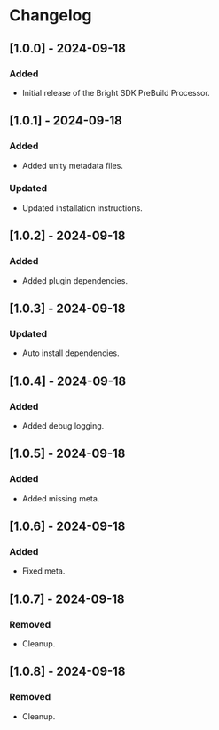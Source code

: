 # Changelog

## [1.0.0] - 2024-09-18
### Added
- Initial release of the Bright SDK PreBuild Processor.

## [1.0.1] - 2024-09-18
### Added
- Added unity metadata files.
### Updated
- Updated installation instructions.

## [1.0.2] - 2024-09-18
### Added
- Added plugin dependencies.

## [1.0.3] - 2024-09-18
### Updated
- Auto install dependencies.

## [1.0.4] - 2024-09-18
### Added
- Added debug logging.

## [1.0.5] - 2024-09-18
### Added
- Added missing meta.

## [1.0.6] - 2024-09-18
### Added
- Fixed meta.

## [1.0.7] - 2024-09-18
### Removed
- Cleanup.

## [1.0.8] - 2024-09-18
### Removed
- Cleanup.